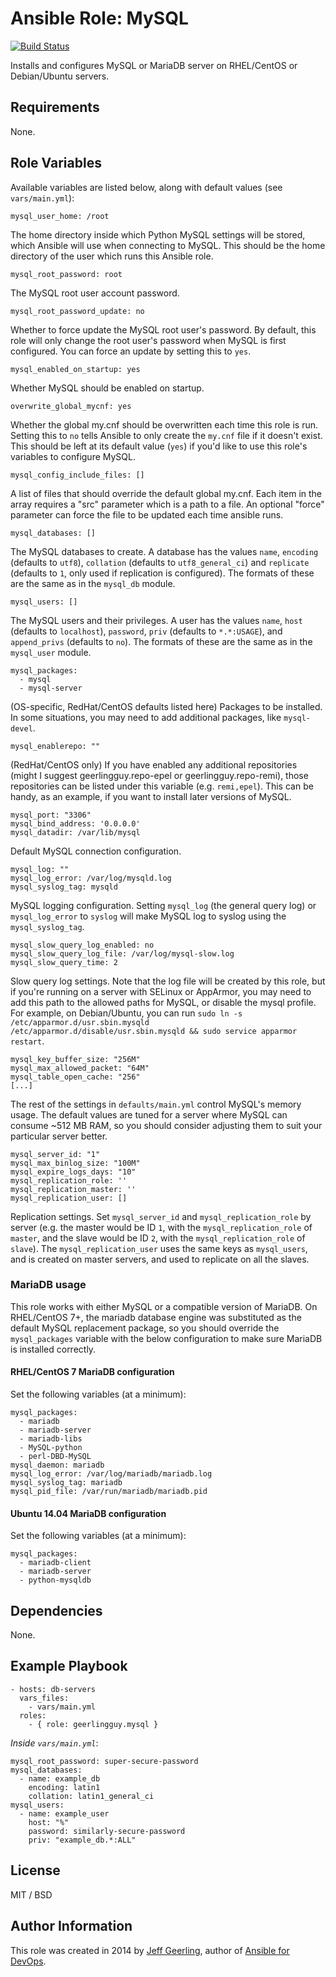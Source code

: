 # Ansible Role: MySQL

[![Build Status](https://travis-ci.org/geerlingguy/ansible-role-mysql.svg?branch=master)](https://travis-ci.org/geerlingguy/ansible-role-mysql)

Installs and configures MySQL or MariaDB server on RHEL/CentOS or Debian/Ubuntu servers.

## Requirements

None.

## Role Variables

Available variables are listed below, along with default values (see `vars/main.yml`):

    mysql_user_home: /root

The home directory inside which Python MySQL settings will be stored, which Ansible will use when connecting to MySQL. This should be the home directory of the user which runs this Ansible role.

    mysql_root_password: root

The MySQL root user account password.

    mysql_root_password_update: no

Whether to force update the MySQL root user's password. By default, this role will only change the root user's password when MySQL is first configured. You can force an update by setting this to `yes`.

    mysql_enabled_on_startup: yes

Whether MySQL should be enabled on startup.

    overwrite_global_mycnf: yes

Whether the global my.cnf should be overwritten each time this role is run. Setting this to `no` tells Ansible to only create the `my.cnf` file if it doesn't exist. This should be left at its default value (`yes`) if you'd like to use this role's variables to configure MySQL.

    mysql_config_include_files: []

A list of files that should override the default global my.cnf. Each item in the array requires a "src" parameter which is a path to a file. An optional "force" parameter can force the file to be updated each time ansible runs.

    mysql_databases: []

The MySQL databases to create. A database has the values `name`, `encoding` (defaults to `utf8`), `collation` (defaults to `utf8_general_ci`) and `replicate` (defaults to `1`, only used if replication is configured). The formats of these are the same as in the `mysql_db` module.

    mysql_users: []

The MySQL users and their privileges. A user has the values `name`, `host` (defaults to `localhost`), `password`, `priv` (defaults to `*.*:USAGE`), and `append_privs` (defaults to `no`). The formats of these are the same as in the `mysql_user` module.

    mysql_packages:
      - mysql
      - mysql-server

(OS-specific, RedHat/CentOS defaults listed here) Packages to be installed. In some situations, you may need to add additional packages, like `mysql-devel`.

    mysql_enablerepo: ""

(RedHat/CentOS only) If you have enabled any additional repositories (might I suggest geerlingguy.repo-epel or geerlingguy.repo-remi), those repositories can be listed under this variable (e.g. `remi,epel`). This can be handy, as an example, if you want to install later versions of MySQL.

    mysql_port: "3306"
    mysql_bind_address: '0.0.0.0'
    mysql_datadir: /var/lib/mysql

Default MySQL connection configuration.

    mysql_log: ""
    mysql_log_error: /var/log/mysqld.log
    mysql_syslog_tag: mysqld

MySQL logging configuration. Setting `mysql_log` (the general query log) or `mysql_log_error` to `syslog` will make MySQL log to syslog using the `mysql_syslog_tag`.

    mysql_slow_query_log_enabled: no
    mysql_slow_query_log_file: /var/log/mysql-slow.log
    mysql_slow_query_time: 2

Slow query log settings. Note that the log file will be created by this role, but if you're running on a server with SELinux or AppArmor, you may need to add this path to the allowed paths for MySQL, or disable the mysql profile. For example, on Debian/Ubuntu, you can run `sudo ln -s /etc/apparmor.d/usr.sbin.mysqld /etc/apparmor.d/disable/usr.sbin.mysqld && sudo service apparmor restart`.

    mysql_key_buffer_size: "256M"
    mysql_max_allowed_packet: "64M"
    mysql_table_open_cache: "256"
    [...]

The rest of the settings in `defaults/main.yml` control MySQL's memory usage. The default values are tuned for a server where MySQL can consume ~512 MB RAM, so you should consider adjusting them to suit your particular server better.

    mysql_server_id: "1"
    mysql_max_binlog_size: "100M"
    mysql_expire_logs_days: "10"
    mysql_replication_role: ''
    mysql_replication_master: ''
    mysql_replication_user: []

Replication settings. Set `mysql_server_id` and `mysql_replication_role` by server (e.g. the master would be ID `1`, with the `mysql_replication_role` of `master`, and the slave would be ID `2`, with the `mysql_replication_role` of `slave`). The `mysql_replication_user` uses the same keys as `mysql_users`, and is created on master servers, and used to replicate on all the slaves.

### MariaDB usage

This role works with either MySQL or a compatible version of MariaDB. On RHEL/CentOS 7+, the mariadb database engine was substituted as the default MySQL replacement package, so you should override the `mysql_packages` variable with the below configuration to make sure MariaDB is installed correctly.

#### RHEL/CentOS 7 MariaDB configuration

Set the following variables (at a minimum):

    mysql_packages:
      - mariadb
      - mariadb-server
      - mariadb-libs
      - MySQL-python
      - perl-DBD-MySQL
    mysql_daemon: mariadb
    mysql_log_error: /var/log/mariadb/mariadb.log
    mysql_syslog_tag: mariadb
    mysql_pid_file: /var/run/mariadb/mariadb.pid

#### Ubuntu 14.04 MariaDB configuration

Set the following variables (at a minimum):

    mysql_packages:
      - mariadb-client
      - mariadb-server
      - python-mysqldb

## Dependencies

None.

## Example Playbook

    - hosts: db-servers
      vars_files:
        - vars/main.yml
      roles:
        - { role: geerlingguy.mysql }

*Inside `vars/main.yml`*:

    mysql_root_password: super-secure-password
    mysql_databases:
      - name: example_db
        encoding: latin1
        collation: latin1_general_ci
    mysql_users:
      - name: example_user
        host: "%"
        password: similarly-secure-password
        priv: "example_db.*:ALL"

## License

MIT / BSD

## Author Information

This role was created in 2014 by [Jeff Geerling](http://jeffgeerling.com/), author of [Ansible for DevOps](http://ansiblefordevops.com/).
